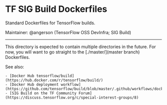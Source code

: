 # TF SIG Build Dockerfiles

Standard Dockerfiles for TensorFlow builds.

Maintainer: @angerson (TensorFlow OSS DevInfra; SIG Build)

* * *

This directory is expected to contain multiple directories in the future.
For now, you will want to go straight to the [./master/](master branch) Dockerfiles.

See also:

    - [Docker Hub tensorflow/build](https://hub.docker.com/r/tensorflow/build/)
    - [Docker Hub deployment workflow](https://github.com/tensorflow/build/blob/master/.github/workflows/docker.yml)
    - [SIG Build on the TF Community Forum](https://discuss.tensorflow.org/c/special-interest-groups/8)
